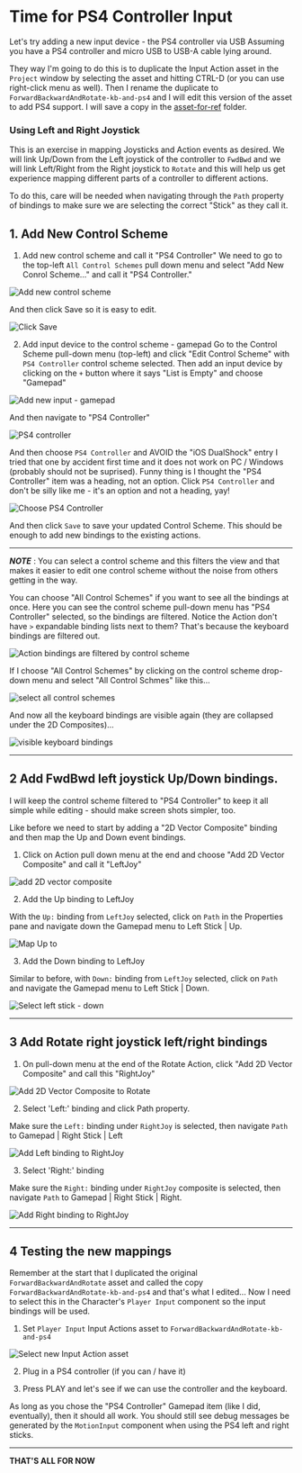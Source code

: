 # Time for PS4 Controller Input

Let's try adding a new input device - the PS4 controller via USB
Assuming you have a PS4 controller and micro USB to USB-A cable
lying around.

They way I'm going to do this is to duplicate the Input Action asset
in the `Project` window by selecting the asset and hitting CTRL-D (or
you can use right-click menu as well). Then I rename the duplicate
to `ForwardBackwardAndRotate-kb-and-ps4` and I will edit this
version of the asset to add PS4 support. I will save a copy
in the [asset-for-ref](../asset-for-ref) folder.

### Using Left and Right Joystick

This is an exercise in mapping Joysticks and Action events as desired.
We will link Up/Down from the Left joystick of the controller to `FwdBwd`
and we will link Left/Right from the Right joystick to `Rotate` and this
will help us get experience mapping different parts of a controller
to different actions.

To do this, care will be needed when navigating through the `Path` property
of bindings to make sure we are selecting the correct "Stick" as they call it.

## 1. Add New Control Scheme

1. Add new control scheme and call it "PS4 Controller"
We need to go to the top-left `All Control Schemes` pull down menu and select
"Add New Conrol Scheme..." and call it "PS4 Controller."

![Add new control scheme](./images/06--1-add-control-scheme.jpg)

And then click Save so it is easy to edit.

![Click Save](./images/06--1-control-scheme-click-save.jpg)

2. Add input device to the control scheme - gamepad
Go to the Control Scheme pull-down menu (top-left) and click "Edit Control Scheme" with
`PS4 Controller` control scheme selected. Then add an input device by clicking on the
 `+` button where it says "List is Empty" and choose "Gamepad"

![Add new input - gamepad](./images/06--2-choose-gamepad.jpg)

And then navigate to "PS4 Controller"

![PS4 controller](./images/06--2--Gamepad-PS4-controller.jpg)

And then choose `PS4 Controller` and AVOID the "iOS DualShock" entry
I tried that one by accident first time and it does not work on PC / Windows
(probably should not be suprised). Funny thing is I thought the "PS4 Controller"
item was a heading, not an option. Click `PS4 Controller` and don't
be silly like me - it's an option and not a heading, yay!

![Choose PS4 Controller](./images/06--2-ps4-dual-shock.jpg)

And then click `Save` to save your updated Control Scheme.
This should be enough to add new bindings to the existing actions.

----------------------------------------------------

***NOTE*** : You can select a control scheme and this filters the view
and that makes it easier to edit one control scheme without the noise
from others getting in the way.

You can choose "All Control Schemes" if you want to see all the bindings
at once. Here you can see the control scheme pull-down menu 
has "PS4 Controller" selected, so the bindings are filtered. Notice
the Action don't have `>` expandable binding lists next to them? That's
because the keyboard bindings are filtered out.

![Action bindings are filtered by control scheme](./images/06--observe-control-scheme-filtering.jpg)

If I choose "All Control Schemes" by clicking on the control scheme drop-down
menu and select "All Control Schmes" like this...

![select all control schemes](./images/06--note-select-all-control-schemes.jpg)

And now all the keyboard bindings are visible again (they are collapsed under the 2D Composites)...

![visible keyboard bindings](./images/06--note-all-control-schemes-shows-kb-bindings.jpg)

----------------------------------------------------

## 2 Add FwdBwd left joystick Up/Down bindings.

I will keep the control scheme filtered to "PS4 Controller" to keep it all simple
while editing - should make screen shots simpler, too.

Like before we need to start by adding a "2D Vector Composite" binding and then map
the Up and Down event bindings.

1. Click on Action pull down menu at the end and choose "Add 2D Vector Composite"
and call it "LeftJoy"

![add 2D vector composite](./images/06--2.1-add-2d-vector-composite-to-fwdbwd.jpg)

2. Add the Up binding to LeftJoy

With the `Up:` binding from `LeftJoy` selected, click on `Path` in the Properties pane
and navigate down the Gamepad menu to Left Stick | Up.

![Map Up to ](./images/06--2.2-add-Up-binding-to-LeftJoy.jpg)

3. Add the Down binding to LeftJoy

Similar to before, with `Down:` binding from `LeftJoy` selected, click on `Path` and 
navigate the Gamepad menu to Left Stick | Down.

![Select left stick - down](./images/06--2.3-add-leftjoy-down-binding.jpg)

-----------------------------------------------------------------------------

## 3 Add Rotate right joystick left/right bindings

1. On pull-down menu at the end of the Rotate Action, click "Add 2D Vector Composite"
and call this "RightJoy"

![Add 2D Vector Composite to Rotate](./Images/06--3.1-add-2D-vector-composite-to-Rotate.jpg)

2. Select 'Left:' binding and click Path property.

Make sure the `Left:` binding under `RightJoy` is selected, then navigate `Path` 
to Gamepad | Right Stick | Left

![Add Left binding to RightJoy](./images/06--2.2-add-Left-binding-to-RightJoy.jpg)

3. Select 'Right:' binding

Make sure the `Right:` binding under `RightJoy` composite is selected, then navigate
`Path` to Gamepad | Right Stick | Right.

![Add Right binding to RightJoy](./images/06--3.3-add-right-binding-to-RightJoy.jpg)

-----------------------------------------------------------------------------

## 4 Testing the new mappings

Remember at the start that I duplicated the original `ForwardBackwardAndRotate` asset
and called the copy `ForwardBackwardAndRotate-kb-and-ps4` and that's what I edited...
Now I need to select this in the Character's `Player Input` component so the input
bindings will be used.

1. Set `Player Input` Input Actions asset to `ForwardBackwardAndRotate-kb-and-ps4`

![Select new Input Action asset](./images/06--4.1-set-InputAction-asset.jpg)

2. Plug in a PS4 controller (if you can / have it)

3. Press PLAY and let's see if we can use the controller and the keyboard.

As long as you chose the "PS4 Controller" Gamepad item (like I did, eventually),
then it should all work. You should still see debug messages be generated
by the `MotionInput` component when using the PS4 left and right sticks.

----------------------------------------------------------------------

**THAT'S ALL FOR NOW**